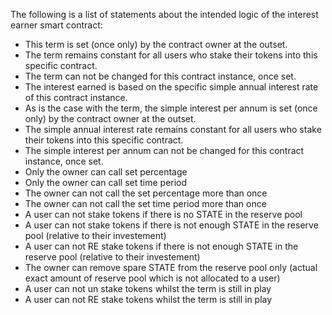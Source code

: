 The following is a list of statements about the intended logic of the interest earner smart contract:

- This term is set (once only) by the contract owner at the outset. 
- The term remains constant for all users who stake their tokens into this specific contract. 
- The term can not be changed for this contract instance, once set.
- The interest earned is based on the specific simple annual interest rate of this contract instance.
- As is the case with the term, the simple interest per annum is set (once only) by the contract owner at the outset. 
- The simple annual interest rate remains constant for all users who stake their tokens into this specific contract. 
- The simple interest per annum can not be changed for this contract instance, once set.
- Only the owner can call set percentage 
- Only the owner can call set time period
- The owner can not call the set percentage more than once
- The owner can not call the set time period more than once
- A user can not stake tokens if there is no STATE in the reserve pool
- A user can not stake tokens if there is not enough STATE in the reserve pool (relative to their investement)
- A user can not RE stake tokens if there is not enough STATE in the reserve pool (relative to their investement)
- The owner can remove spare STATE from the reserve pool only (actual exact amount of reserve pool which is not allocated to a user)
- A user can not un stake tokens whilst the term is still in play
- A user can not RE stake tokens whilst the term is still in play
